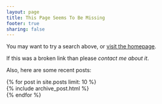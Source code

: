 ```yaml
---
layout: page
title: This Page Seems To Be Missing
footer: true
sharing: false
---
```


You may want to try a search above, or [visit the homepage](/).

If this was a broken link than please <em>contact me about it</em>.

Also, here are some recent posts:

<div id="blog-archives" class="missing">
  {% for post in site.posts limit: 10 %}
  <article>
    {% include archive_post.html %}
  </article>
  {% endfor %}
</div>
